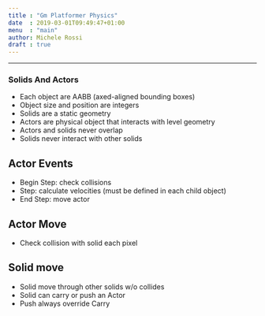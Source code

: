 ```yaml
---
title : "Gm Platformer Physics"
date  : 2019-03-01T09:49:47+01:00
menu  : "main"
author: Michele Rossi
draft : true
---
```



------

### Solids And Actors

* Each object are AABB (axed-aligned bounding boxes)
* Object size and position are integers
* Solids are a static geometry
* Actors are physical object that interacts with level geometry
* Actors and solids never overlap
* Solids never interact with other solids

## Actor Events

* Begin Step: check collisions
* Step: calculate velocities (must be defined in each child object)
* End Step: move actor

## Actor Move

* Check collision with solid each pixel

## Solid move

* Solid move through other solids w/o collides
* Solid can carry or push an Actor
* Push always override Carry

